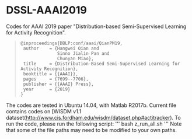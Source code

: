 

# DSSL-AAAI2019
Codes for AAAI 2019 paper "Distribution-based Semi-Supervised Learning for Activity Recognition".
> ```
>@inproceedings{DBLP:conf/aaai/QianPM19,
>  author    = {Hangwei Qian and
>               Sinno Jialin Pan and
>               Chunyan Miao},
>  title     = {Distribution-Based Semi-Supervised Learning for Activity Recognition},
>  booktitle = {{AAAI}},
>  pages     = {7699--7706},
>  publisher = {{AAAI} Press},
>  year      = {2019}
>}
> ```

The codes are tested in Ubuntu 14.04, with Matlab R2017b.
Current file contains codes on [WISDM v1.1 dataset(http://www.cis.fordham.edu/wisdm/dataset.php#actitracker). To run the code, please run the following script:
'''
bash z_run_all.sh
'''
Note that some of the file paths may need to be modified to your own paths.






